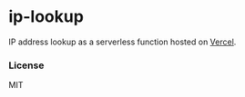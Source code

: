 # ip-lookup

IP address lookup as a serverless function hosted on [Vercel](https://vercel.com/).

### License

MIT